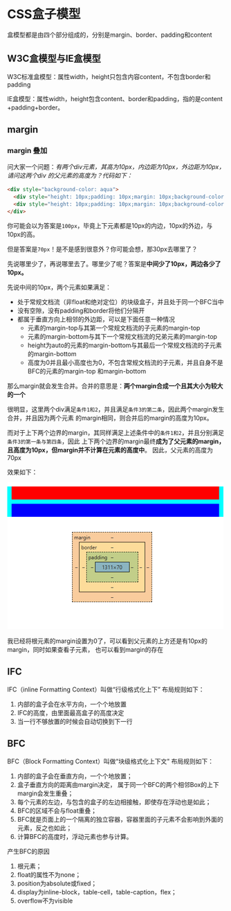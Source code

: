 # CSS盒子模型
盒模型都是由四个部分组成的，分别是margin、border、padding和content
## W3C盒模型与IE盒模型
W3C标准盒模型：属性width，height只包含内容content，不包含border和padding

IE盒模型：属性width，height包含content、border和padding，指的是content +padding+border。

## margin
### margin 叠加
问大家一个问题：_有两个div元素，其高为10px，内边距为10px，外边距为10px，请问这两个div
的父元素的高度为？代码如下：_

```html
<div style="background-color: aqua">
  <div style="height: 10px;padding: 10px;margin: 10px;background-color: red"></div>
  <div style="height: 10px;padding: 10px;margin: 10px;background-color: blue"></div>
</div>
```
你可能会以为答案是`100px`，毕竟上下元素都是10px的内边，10px的外边，与10px的高。

但是答案是`70px`！是不是感到很意外？你可能会想，那30px去哪里了？

先说哪里少了，再说哪里去了。哪里少了呢？答案是**中间少了10px，两边各少了10px。**

先说中间的10px，两个元素如果满足：
- 处于常规文档流（非float和绝对定位）的块级盒子，并且处于同一个BFC当中 
- 没有空隙，没有padding和border将他们分隔开 
- 都属于垂直方向上相邻的外边距，可以是下面任意一种情况
  - 元素的margin-top与其第一个常规文档流的子元素的margin-top
  - 元素的margin-bottom与其下一个常规文档流的兄弟元素的margin-top 
  - height为auto的元素的margin-bottom与其最后一个常规文档流的子元素的margin-bottom
  - 高度为0并且最小高度也为0，不包含常规文档流的子元素，并且自身不是BFC的元素的margin-top
    和margin-bottom

那么margin就会发生合并。合并的意思是：**两个margin合成一个且其大小为较大的一个**

很明显，这里两个div满足`条件1和2`，并且满足`条件3的第二条`，因此两个margin发生合并，并且因为两个元素
的margin相同，则合并后的margin的高度为10px。

而对于上下两个边界的margin，其同样满足上述条件中的`条件1和2`，并且分别满足`条件3的第一条与第四条`，因此
上下两个边界的margin最终**成为了父元素的margin，且高度为10px，但margin并不计算在元素的高度中**。
因此，父元素的高度为70px

效果如下：

![box的margin](images/margin-box.png)

我已经将根元素的margin设置为0了，可以看到父元素的上方还是有10px的margin，同时如果查看子元素，
也可以看到margin的存在

## IFC
IFC（inline Formatting Context）叫做“行级格式化上下”
布局规则如下：
1. 内部的盒子会在水平方向，一个个地放置
2. IFC的高度，由里面最高盒子的高度决定
3. 当一行不够放置的时候会自动切换到下一行

## BFC
BFC（Block Formatting Context）叫做“块级格式化上下文"
布局规则如下：
1. 内部的盒子会在垂直方向，一个个地放置；
2. 盒子垂直方向的距离由margin决定， 属于同一个BFC的两个相邻Box的上下margin会发生重叠；
3. 每个元素的左边，与包含的盒子的左边相接触，即使存在浮动也是如此；
4. BFC的区域不会与float重叠；
5. BFC就是页面上的一个隔离的独立容器，容器里面的子元素不会影响到外面的元素，反之也如此；
6. 计算BFC的高度时，浮动元素也参与计算。

产生BFC的原因
1. 根元素；
2. float的属性不为none；
3. position为absolute或fixed；
4. display为inline-block，table-cell，table-caption，flex；
5. overflow不为visible